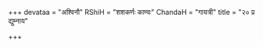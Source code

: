 +++
devataa = "अश्विनौ"
RShiH = "शशकर्णः काण्वः"
ChandaH = "गायत्री"
title = "२० प्र द्युम्नाय"

+++
